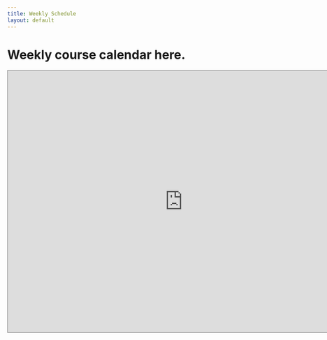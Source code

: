 ```yaml
---
title: Weekly Schedule
layout: default
---
```


<h1> Weekly course calendar here. </h1>

<iframe src="https://calendar.google.com/calendar/embed?height=600&wkst=2&bgcolor=%23ffffff&ctz=America%2FLos_Angeles&mode=WEEK&src=Y183OGNmZDAzOTEwYWI0YmEzZWY3NDljNjM3NTkxYmI3OWUyYzBkZDQ5NDY2Y2FjYjY3M2RhY2UxYWNjZmUxODJjQGdyb3VwLmNhbGVuZGFyLmdvb2dsZS5jb20&color=%230B8043" style="border:solid 1px #777" width="800" height="600" frameborder="0" scrolling="no"></iframe>
